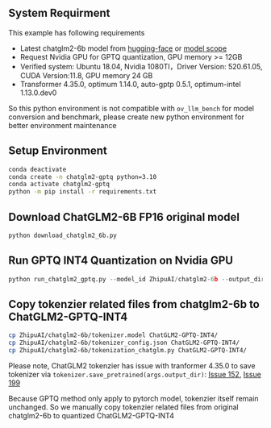 ## System Requirment
This example has following requirements
- Latest chatglm2-6b model from [hugging-face](https://hf-mirror.com/THUDM/chatglm2-6b) or [model scope](https://modelscope.cn/models/ZhipuAI/chatglm2-6b/summary)
- Request Nvidia GPU for GPTQ quantization, GPU memory >= 12GB
- Verified system: Ubuntu 18.04, Nvidia 1080TI，Driver Version: 520.61.05, CUDA Version:11.8, GPU memory 24 GB
- Transformer 4.35.0, optimum 1.14.0, auto-gptp 0.5.1, optimum-intel 1.13.0.dev0

So this python environment is not compatible with `ov_llm_bench` for model conversion and benchmark, please create new python environment for better environment maintenance

## Setup Environment
```bash
conda deactivate
conda create -n chatglm2-gptq python=3.10
conda activate chatglm2-gptq
python -m pip install -r requirements.txt
```

## Download ChatGLM2-6B FP16 original model 
```python
python download_chatglm2_6b.py
```

## Run GPTQ INT4 Quantization on Nvidia GPU
```python
python run_chatglm2_gptq.py --model_id ZhipuAI/chatglm2-6b --output_dir ChatGLM2-GPTQ-INT4
```

## Copy tokenzier related files from chatglm2-6b to ChatGLM2-GPTQ-INT4
```bash
cp ZhipuAI/chatglm2-6b/tokenizer.model ChatGLM2-GPTQ-INT4/
cp ZhipuAI/chatglm2-6b/tokenizer_config.json ChatGLM2-GPTQ-INT4/
cp ZhipuAI/chatglm2-6b/tokenization_chatglm.py ChatGLM2-GPTQ-INT4/
```

Please note, ChatGLM2 tokenzier has issue with tranformer 4.35.0 to save tokenizer via `tokenizer.save_pretrained(args.output_dir)`: [Issue 152](https://github.com/THUDM/ChatGLM3/issues/152), [Issue 199](https://github.com/InternLM/xtuner/issues/199)

Because GPTQ method only apply to pytorch model, tokenzier itself remain unchanged. So we manually copy tokenzier related files from original chatglm2-6b to quantized ChatGLM2-GPTQ-INT4


